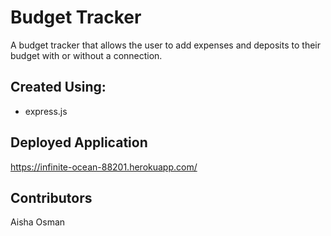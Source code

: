 # Budget Tracker

A budget tracker that allows the user to add expenses and deposits to their budget with or without a connection.

## Created Using:

- express.js


## Deployed Application

https://infinite-ocean-88201.herokuapp.com/

## Contributors

Aisha Osman

